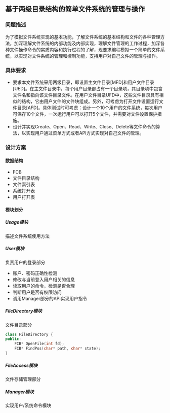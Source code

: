 ## 基于两级目录结构的简单文件系统的管理与操作

### 问题描述

​		为了模拟文件系统实现的基本功能，了解文件系统的基本结构和文件的各种管理方法，加深理解文件系统的内部功能及内部实现，理解文件管理的工作过程，加深各种文件操作命令的实质内容和执行过程的了解，现要求编程模拟一个简单的文件系统，以实现对文件系统的管理和控制功能，支持用户对自己文件的管理与操作。

### 具体要求

- 要求本文件系统采用两级目录，即设置主文件目录[MFD]和用户文件目录[UED]。在主文件目录中，每个用户目录都占有一个目录项，其目录项中包含文件名和指向该文件目录文件。在用户文件目录UFD中，这些文件目录具有相似的结构，它由用户文件的文件块组成。另外，可考虑为打开文件设置运行文件目录[AFD]。具体测试时可考虑：设计一个10个用户的文件系统，每次用户可保存10个文件，一次运行用户可以打开5个文件，并需要对文件设置保护措施。
- 设计并实现Create、Open、Read、Write、Close、Delete等文件命令的算法，以实现用户通过菜单方式或者API方式实现对自己文件的管理。

### 设计方案

#### 数据结构

+ FCB
+ 文件目录结构
+ 文件索引表
+ 系统打开表
+ 用户打开表

#### 模块划分

##### Usage模块

描述文件系统使用方法

##### User模块

负责用户的登录部分

+ 账户、密码正确性检测
+ 修改与当前登入用户相关的信息
+ 读取用户的命令，检测是否合理
+ 判断用户是否有权限访问
+ 调用Manager部分的API实现用户指令

##### FileDirectory模块

文件目录部分

```c++
class FileDirectory {
public:
    FCB* OpenFile(int fd);
    FCB* FindPos(char* path, char* state);
}
```

##### FileAccess模块

文件存储管理部分

##### Manager模块

实现用户/系统命令模块











